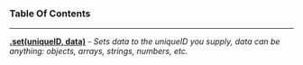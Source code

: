 

### Table Of Contents

---

[**.set\(uniqueID, data\)**](/methods.md) - _Sets data to the uniqueID you supply, data can be anything: objects, arrays, strings, numbers, etc._



